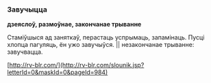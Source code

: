 ### Завучыцца
**дзеяслоў, размоўнае, закончанае трыванне**

Стаміўшыся ад заняткаў, перастаць успрымаць, запамінаць. Пусці хлопца пагуляць, ён ужо завучыўся. || незакончанае трыванне: завучвацца.

<a rel="author">[http://rv-blr.com/](http://rv-blr.com/slounik.jsp?letterId=0&maskId=0&pageId=984)</a>
